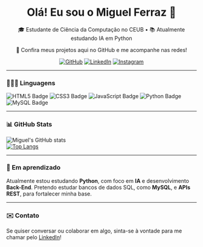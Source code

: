 <h1 align="center">Olá! Eu sou o Miguel Ferraz 👋</h1>
<p align="center">🎓 Estudante de Ciência da Computação no CEUB • 📚 Atualmente estudando IA em Python</p>
<p align="center">🔗 Confira meus projetos aqui no GitHub e me acompanhe nas redes! </p>
<p align="center">
<a href="https://github.com/miguellferraz"><img alt="GitHub" src="https://img.shields.io/badge/GitHub-100000?style=for-the-badge&logo=github&logoColor=white"/></a>
<a href="https://www.linkedin.com/in/miguelclferraz/"><img alt="LinkedIn" src="https://img.shields.io/badge/LinkedIn-0A66C2?style=for-the-badge&logo=linkedin&logoColor=white"/></a>
<a href="https://www.instagram.com/_miguelferraz08_/"><img alt="Instagram" src="https://img.shields.io/badge/Instagram-E4405F?style=for-the-badge&logo=instagram&logoColor=white"/></a>
</p>

---

### 👨🏽‍💻 Linguagens
<p>
<img src="https://img.shields.io/badge/HTML5-E34F26?style=for-the-badge&logo=html5&logoColor=white" alt="HTML5 Badge" />
<img src="https://img.shields.io/badge/CSS3-1572B6?style=for-the-badge&logo=css3&logoColor=black" alt="CSS3 Badge" />
<img src="https://img.shields.io/badge/JavaScript-F7DF1E?style=for-the-badge&logo=javascript&logoColor=black" alt="JavaScript Badge" />
<img src="https://img.shields.io/badge/Python-3776AB?style=for-the-badge&logo=python&logoColor=white" alt="Python Badge" />
<img src="https://img.shields.io/badge/MySQL-4479A1?style=for-the-badge&logo=mysql&logoColor=white" alt="MySQL Badge" />
</p>

---

### 📊 GitHub Stats
![Miguel's GitHub stats](https://github-readme-stats.vercel.app/api?username=miguellferraz&show_icons=true&theme=dark&count_private=true&hide_rank=true)
<br>
[![Top Langs](https://github-readme-stats.vercel.app/api/top-langs/?username=miguellferraz&layout=compact&theme=dark)](https://github.com/miguelclferraz/github-readme-stats)

---

### 🧠 Em aprendizado
Atualmente estou estudando **Python**, com foco em **IA** e desenvolvimento **Back-End**. Pretendo estudar bancos de dados SQL, como **MySQL**, e **APIs REST**, para fortalecer minha base.

---

### ✉️ Contato
Se quiser conversar ou colaborar em algo, sinta-se à vontade para me chamar pelo [LinkedIn](https://www.linkedin.com/in/miguelclferraz/)!
